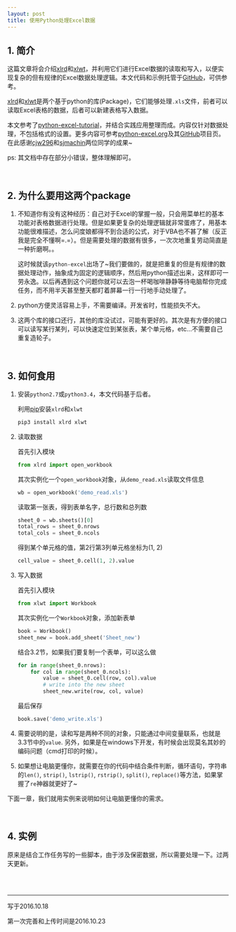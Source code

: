 ```yaml
---
layout: post
title: 使用Python处理Excel数据
---
```



##	1. 简介

这篇文章将会介绍[xlrd](https://github.com/python-excel/xlrd)和[xlwt](https://github.com/python-excel/xlwt)，并利用它们进行Excel数据的读取和写入，以便实现复杂的但有规律的Excel数据处理逻辑。本文代码和示例托管于[GitHub](https://github.com/jJayyyyyyy/python-excel__demo)，可供参考。

[xlrd](https://github.com/python-excel/xlrd)和[xlwt](https://github.com/python-excel/xlwt)是两个基于python的库(Package)，它们能够处理`.xls`文件，前者可以读取Excel表格的数据，后者可以新建表格写入数据。

本文参考了[python-excel-tutorial](https://github.com/python-excel/tutorial)，并结合实践应用整理而成。内容仅针对数据处理，不包括格式的设置。更多内容可参考[python-excel.org](http://www.python-excel.org/)及其[GitHub](https://github.com/python-excel)项目页。在此感谢[cjw296](https://github.com/cjw296)和[sjmachin](https://github.com/sjmachin)两位同学的成果~

ps: 其文档中存在部分小错误，整体理解即可。

<br/>

##	2. 为什么要用这两个package

1.	不知道你有没有这种经历：自己对于Excel的掌握一般，只会用菜单栏的基本功能对表格数据进行处理。但是如果更复杂的处理逻辑就非常蛋疼了，用基本功能很难描述，怎么问度娘都得不到合适的公式，对于VBA也不甚了解（反正我是完全不懂啊=.=）。但是需要处理的数据有很多，一次次地重复劳动简直是一种折磨啊。。

	这时候就该`python-excel`出场了~我们要做的，就是把重复的但是有规律的数据处理动作，抽象成为固定的逻辑顺序，然后用python描述出来，这样即可一劳永逸。以后再遇到这个问题你就可以去泡一杯喝咖啡静静等待电脑帮你完成任务，而不用半天甚至整天都盯着屏幕一行一行地手动处理了。

2.	python方便灵活容易上手，不需要编译。开发省时，性能损失不大。
	
3.	这两个库的接口还行，其他的库没试过，可能有更好的。其次是有方便的接口可以读写某行某列，可以快速定位到某张表，某个单元格，etc...不需要自己重复造轮子。

<br/>

##	3. 如何食用

1.	安装`python2.7`或`python3.4`，本文代码基于后者。

	利用[pip](https://pypi.python.org/pypi/pip)安装`xlrd`和`xlwt`
	
	```bash
	pip3 install xlrd xlwt
	```

2.	读取数据

	首先引入模块

	```python
	from xlrd import open_workbook
	```

	其次实例化一个`open_workbook`对象，从`demo_read.xls`读取文件信息

	```python
	wb = open_workbook('demo_read.xls')
	```

	读取第一张表，得到表单名字，总行数和总列数

	```python
	sheet_0 = wb.sheets()[0]
	total_rows = sheet_0.nrows
	total_cols = sheet_0.ncols
	```

	得到某个单元格的值，第2行第3列单元格坐标为(1, 2)

	```python
	cell_value = sheet_0.cell(1, 2).value
	```

3.	写入数据

	首先引入模块

	```python
	from xlwt import Workbook
	```

	其次实例化一个`Workbook`对象，添加新表单

	```python
	book = Workbook()
	sheet_new = book.add_sheet('Sheet_new')
	```

	结合3.2节，如果我们要复制一个表单，可以这么做

	```python
	for in range(sheet_0.nrows):
		for col in range(sheet_0.ncols):
			value = sheet_0.cell(row, col).value
			# write into the new sheet
			sheet_new.write(row, col, value)
	```

	最后保存

	```python
	book.save('demo_write.xls')
	```

4.	需要说明的是，读和写是两种不同的对象，只能通过中间变量联系，也就是3.3节中的`value`. 另外，如果是在windows下开发，有时候会出现莫名其妙的编码问题（cmd打印的时候）。

5.	如果想让电脑更懂你，就需要在你的代码中结合条件判断，循环语句，字符串的`len()`, `strip()`, `lstrip()`, `rstrip()`, `split()`, `replace()`等方法，如果掌握了`re`神器就更好了~

下面一章，我们就用实例来说明如何让电脑更懂你的需求。

<br/>

##	4. 实例

原来是结合工作任务写的一些脚本，由于涉及保密数据，所以需要处理一下。过两天更新。

<br/><br/>

---

写于2016.10.18

第一次完善和上传时间是2016.10.23



